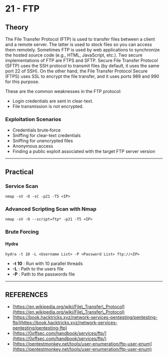 # 21 - FTP

## Theory

The File Transfer Protocol (FTP) is used to transfer files between a client and a remote server. The latter is used to stock files so you can access them remotely. Sometimes FTP is used by web applications to synchronize the hosted source code (e.g., HTML, JavaScript, etc.). Two secure implementations of FTP are FTPS and SFTP. Secure File Transfer Protocol (SFTP) uses the SSH protocol to transmit files (by default, it uses the same port 22 of SSH). On the other hand, the File Transfer Protocol Secure (FTPS) uses SSL to encrypt the file transfer, and it uses ports 989 and 990 for this purpose.

These are the common weaknesses in the FTP protocol:

* Login credentials are sent in clear-text.&#x20;
* File transmission is not encrypted.

### Exploitation Scenarios

* Credentials brute‐force&#x20;
* Sniffing for clear-text credentials&#x20;
* Sniffing for unencrypted files&#x20;
* Anonymous access&#x20;
* Finding a public exploit associated with the target FTP server version



***

## Practical

### Service Scan

```
nmap ‐sV ‐O ‐sC ‐p21 ‐T5 <IP>
```

### Advanced Scripting Scan with Nmap

```
nmap ‐sV ‐O ‐‐script=ftp* ‐p21 ‐T5 <IP>
```

### Brute Forcing

#### Hydra

```
hydra ‐t 10 ‐L <Username List> ‐P <Password List> ftp://<IP>
```

* **-t 10** : Run with 10 parallel threads
* **-L** : Path to the users file
* **-P** : Path to the passwords file



***

## REFERENCES

* [https://en.wikipedia.org/wiki/File\_Transfer\_Protocol](https://en.wikipedia.org/wiki/File\_Transfer\_Protocol)
* [https://book.hacktricks.xyz/network-services-pentesting/pentesting-ftp](https://book.hacktricks.xyz/network-services-pentesting/pentesting-ftp)
* [https://0xffsec.com/handbook/services/ftp/](https://0xffsec.com/handbook/services/ftp/)
* [https://pentestmonkey.net/tools/user-enumeration/ftp-user-enum](https://pentestmonkey.net/tools/user-enumeration/ftp-user-enum)
